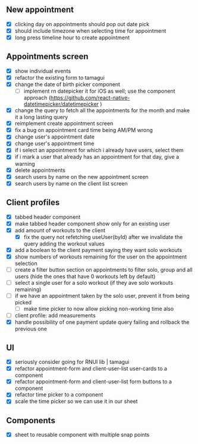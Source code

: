 ## New appointment

- [x] clicking day on appointments should pop out date pick
- [x] should include timezone when selecting time for appointment
- [x] long press timeline hour to create appointment

## Appointments screen

- [x] show individual events
- [x] refactor the existing form to tamagui
- [x] change the date of birth picker component
  - [ ] implement rn datepicker it for iOS as well; use the component approach (https://github.com/react-native-datetimepicker/datetimepicker )
- [x] change the query to fetch all the appointments for the month and make it a long lasting query
- [x] reimplement create appointment screen
- [x] fix a bug on appointment card time being AM/PM wrong
- [x] change user's appointment date
- [x] change user's appointment time
- [x] if i select an appointment for which i already have users, select them
- [x] if i mark a user that already has an appointment for that day, give a warning
- [x] delete appointments
- [x] search users by name on the new appointment screen
- [x] search users by name on the client list screen

## Client profiles

- [x] tabbed header component
- [x] make tabbed header component show only for an existing user
- [x] add amount of workouts to the client
  - [x] fix the query not refetching useUser(byId) after we invalidate the query adding the workout values
- [x] add a boolean to the client payment saying they want solo workouts
- [x] show numbers of workouts remaining for the user on the appointment selection
- [ ] create a filter button section on appointments to filter solo, group and all users (hide the ones that have 0 workouts left by default)
- [ ] select a single user for a solo workout (if they ave solo workouts remaining)
- [ ] if we have an appointment taken by the solo user, prevent it from being picked
  - [ ] make time picker to now allow picking non-working time also
- [ ] client profile: add measurements
- [x] handle possibility of one payment update query failing and rollback the previous one

## UI

- [x] seriously consider going for RNUI lib | tamagui
- [x] refactor appointment-form and client-user-list user-cards to a component
- [x] refactor appointment-form and client-user-list form buttons to a component
- [x] refactor time picker to a component
- [x] scale the time picker so we can use it in our sheet

## Components

- [x] sheet to reusable component with multiple snap points
